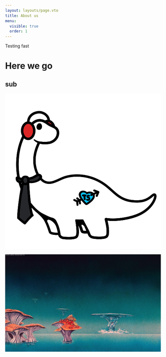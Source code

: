```yaml
---
layout: layouts/page.vto
title: About us
menu:
  visible: true
  order: 1
---
```

Testing fast

# Here we go

## sub



![Image](/uploads/my-dino(2).png)

![Image](/uploads/img_0010.jpeg)
